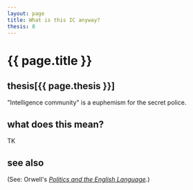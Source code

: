 ```yaml
---
layout: page
title: What is this IC anyway?
thesis: 8
---
```


<h1 id="html">{{ page.title }}</h1>

<h2 id="html">thesis[{{ page.thesis }}]</h2>

"Intelligence community" is a euphemism for the secret police.

<h2 id="html">what does this mean?</h2>

TK

<h2 id="html">see also</h2>

(See: Orwell's [_Politics and the English Language_](http://www.orwell.ru/library/essays/politics/english/e_polit).)



